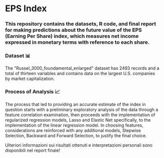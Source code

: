 # EPS Index

### This repository contains the datasets, R code, and final report for making predictions about the future value of the EPS (Earning Per Share) index, which measures net income expressed in monetary terms with reference to each share.

### Dataset :bar_chart:
The "Russel_3000_foundamental_enlarged" dataset has 2493 records and a total of thirteen variables and contains data on the largest U.S. companies by market capitalization.

### Process of Analysis :chart_with_upwards_trend:
The process that led to providing an accurate estimate of the index in question starts with a preliminary exploratory analysis of the data through a feature correlation examination, then proceeds with the implementation of regularized regression models, Lasso and Elastic Net specifically, to the implementation of the linear regression model.
In choosing features, considerations are reinforced with any additional models, Stepwise Selection, Backward and Forward Selection, to justify the final choice.

Ulteriori informazioni sui risultati ottenuti e interpretazioni personali sono disponibili nel report finale!
